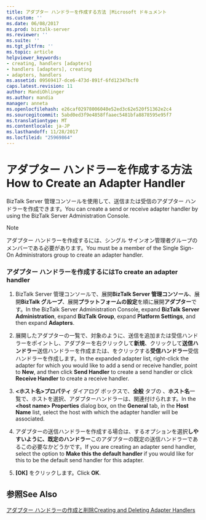 ```yaml
---
title: アダプター ハンドラーを作成する方法 |Microsoft ドキュメント
ms.custom: ''
ms.date: 06/08/2017
ms.prod: biztalk-server
ms.reviewer: ''
ms.suite: ''
ms.tgt_pltfrm: ''
ms.topic: article
helpviewer_keywords:
- creating, handlers [adapters]
- handlers [adapters], creating
- adapters, handlers
ms.assetid: 09569417-dce6-473d-891f-6fd12347bcf0
caps.latest.revision: 11
author: MandiOhlinger
ms.author: mandia
manager: anneta
ms.openlocfilehash: e26caf02978006040e52ed3c62e520f51362e2c4
ms.sourcegitcommit: 5abd0ed3f9e4858ffaaec5481bfa8878595e95f7
ms.translationtype: MT
ms.contentlocale: ja-JP
ms.lasthandoff: 11/28/2017
ms.locfileid: "25969864"
---
```

# <a name="how-to-create-an-adapter-handler"></a><span data-ttu-id="3b319-102">アダプター ハンドラーを作成する方法</span><span class="sxs-lookup"><span data-stu-id="3b319-102">How to Create an Adapter Handler</span></span>
<span data-ttu-id="3b319-103">BizTalk Server 管理コンソールを使用して、送信または受信のアダプター ハンドラーを作成できます。</span><span class="sxs-lookup"><span data-stu-id="3b319-103">You can create a send or receive adapter handler by using the BizTalk Server Administration Console.</span></span>  
  
> [!NOTE]
>  <span data-ttu-id="3b319-104">アダプター ハンドラーを作成するには、シングル サインオン管理者グループのメンバーである必要があります。</span><span class="sxs-lookup"><span data-stu-id="3b319-104">You must be a member of the Single Sign-On Administrators group to create an adapter handler.</span></span>  
  
### <a name="to-create-an-adapter-handler"></a><span data-ttu-id="3b319-105">アダプター ハンドラーを作成するには</span><span class="sxs-lookup"><span data-stu-id="3b319-105">To create an adapter handler</span></span>  
  
1.  <span data-ttu-id="3b319-106">BizTalk Server 管理コンソールで、展開**BizTalk Server 管理コンソール**、展開**BizTalk グループ**、展開**プラットフォームの設定**を順に展開**アダプター**です。</span><span class="sxs-lookup"><span data-stu-id="3b319-106">In the BizTalk Server Administration Console, expand **BizTalk Server Administration**, expand **BizTalk Group**, expand **Platform Settings**, and then expand **Adapters**.</span></span>  
  
2.  <span data-ttu-id="3b319-107">展開したアダプターの一覧で、対象のように、送信を追加または受信ハンドラーをポイントし、アダプターを右クリックして**新規**、クリックして**送信ハンドラー**送信ハンドラーを作成または、をクリックする**受信ハンドラー**受信ハンドラーを作成します。</span><span class="sxs-lookup"><span data-stu-id="3b319-107">In the expanded adapter list, right-click the adapter for which you would like to add a send or receive handler, point to **New**, and then click **Send Handler** to create a send handler or click **Receive Handler** to create a receive handler.</span></span>  
  
3.  <span data-ttu-id="3b319-108">**\<ホスト名\>プロパティ** ダイアログ ボックスで、**全般** タブの 、**ホスト名**一覧で、ホストを選択、アダプターハンドラーは、関連付けられます。</span><span class="sxs-lookup"><span data-stu-id="3b319-108">In the **\<host name\> Properties** dialog box, on the **General** tab, in the **Host Name** list, select the host with which the adapter handler will be associated.</span></span>  
  
4.  <span data-ttu-id="3b319-109">アダプターの送信ハンドラーを作成する場合は、するオプションを選択**しやすいように、既定のハンドラー**このアダプターの既定の送信ハンドラーであるこの必要なかどうかです。</span><span class="sxs-lookup"><span data-stu-id="3b319-109">If you are creating an adapter send handler, select the option to **Make this the default handler** if you would like for this to be the default send handler for this adapter.</span></span>  
  
5.  <span data-ttu-id="3b319-110">**[OK]** をクリックします。</span><span class="sxs-lookup"><span data-stu-id="3b319-110">Click **OK**.</span></span>  
  
## <a name="see-also"></a><span data-ttu-id="3b319-111">参照</span><span class="sxs-lookup"><span data-stu-id="3b319-111">See Also</span></span>  
 [<span data-ttu-id="3b319-112">アダプター ハンドラーの作成と削除</span><span class="sxs-lookup"><span data-stu-id="3b319-112">Creating and Deleting Adapter Handlers</span></span>](../core/creating-and-deleting-adapter-handlers.md)